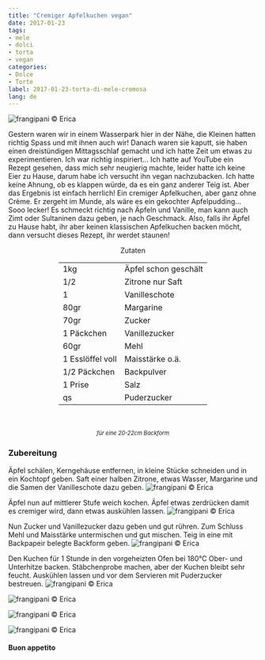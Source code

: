 ```yaml
---
title: "Cremiger Apfelkuchen vegan"
date: 2017-01-23
tags:
- mele
- dolci
- torta
- vegan
categories:
- Dolce
- Torte
label: 2017-01-23-torta-di-mele-cremosa
lang: de
---
```

![](../2017-01-23-torta-di-mele-cremosa-vegan/header.jpg "frangipani © Erica")

Gestern waren wir in einem Wasserpark hier in der Nähe, die Kleinen hatten richtig Spass und mit ihnen auch wir! Danach waren sie kaputt, sie haben einen dreistündigen Mittagsschlaf gemacht und ich hatte Zeit um etwas zu experimentieren. Ich war richtig inspiriert... Ich hatte auf YouTube ein Rezept gesehen, dass mich sehr neugierig machte, leider hatte ich keine Eier zu Hause, darum habe ich versucht ihn vegan nachzubacken. Ich hatte keine Ahnung, ob es klappen würde, da es ein ganz anderer Teig ist. Aber das Ergebnis ist einfach herrlich! Ein cremiger Apfelkuchen, aber ganz ohne Crème. Er zergeht im Munde, als wäre es ein gekochter Apfelpudding... Sooo lecker! Es schmeckt richtig nach Äpfeln und Vanille, man kann auch Zimt oder Sultaninen dazu geben, je nach Geschmack. Also, falls ihr Äpfel zu Hause habt, ihr aber keinen klassischen Apfelkuchen backen möcht, dann versucht dieses Rezept, ihr werdet staunen!

<div id="wrapper" style="text-align: center">
  <div id="yourdiv" style="display: inline-block;">
    <div class="ingredients">
      <div class="ingredients-title">Zutaten</div>
      <table>
        <tbody>
          <tr>
            <td>1kg</td>
            <td>Äpfel schon geschält</td>
          </tr>
          <tr>
            <td>1/2</td>
            <td>Zitrone nur Saft</td>
          </tr>
          <tr>
            <td>1</td>
            <td>Vanilleschote</td>        
          </tr>
          <tr>
            <td>80gr</td>
            <td>Margarine</td>
          </tr>
          <tr>
            <td>70gr</td>
            <td>Zucker</td>
          </tr>
          <tr>
            <td>1 Päckchen</td>
            <td>Vanillezucker</td>
          </tr>
          <tr>
            <td>60gr</td>
            <td>Mehl</td>
          </tr>
          <tr>
            <td>1 Esslöffel voll</td>
            <td>Maisstärke o.ä.</td>
          </tr>
          <tr>
            <td>1/2 Päckchen</td>
            <td>Backpulver</td>
          </tr>
          <tr>
            <td>1 Prise</td>
            <td>Salz</td>
          </tr>
          <tr>
            <td>qs</td>
            <td>Puderzucker</td>
          </tr>
        </tbody>
      </table>
      <br></br>
      <i class="pull-right" style="font-size: 80%;">für eine 20-22cm Backform</i>
    </div>
  </div>
</div>


<h3>
  <font color="grey">
    <i class="fa-solid fa-gears"></i>
  </font> Zubereitung
</h3>

Äpfel schälen, Kerngehäuse entfernen, in kleine Stücke schneiden und in ein Kochtopf geben. Saft einer halben Zitrone, etwas Wasser, Margarine und die Samen der Vanilleschote dazu geben.
![](../2017-01-23-torta-di-mele-cremosa-vegan/melecrude.jpg "frangipani © Erica")

Äpfel nun auf mittlerer Stufe weich kochen. Äpfel etwas zerdrücken damit es cremiger wird, dann etwas auskühlen lassen.
![](../2017-01-23-torta-di-mele-cremosa-vegan/melecotte.jpg "frangipani © Erica")

Nun Zucker und Vanillezucker dazu geben und gut rühren. Zum Schluss Mehl und Maisstärke untermischen und gut mischen. Teig in eine mit Backpapeir belegte Backform geben.
![](../2017-01-23-torta-di-mele-cremosa-vegan/teglia.jpg "frangipani © Erica")

Den Kuchen für 1 Stunde in den vorgeheizten Ofen bei 180°C Ober- und Unterhitze backen. Stäbchenprobe machen, aber der Kuchen bleibt sehr feucht. Auskühlen lassen und vor dem Servieren mit Puderzucker bestreuen.
![](../2017-01-23-torta-di-mele-cremosa-vegan/risultato1.jpg "frangipani © Erica")

![](../2017-01-23-torta-di-mele-cremosa-vegan/risultato2.jpg "frangipani © Erica")

![](../2017-01-23-torta-di-mele-cremosa-vegan/risultato3.jpg "frangipani © Erica")

![](../2017-01-23-torta-di-mele-cremosa-vegan/risultato4.jpg "frangipani © Erica")

<h4>Buon appetito
  <font color="red">
    <i class="fa-regular fa-face-smile"></i>
  </font>
</h4>
